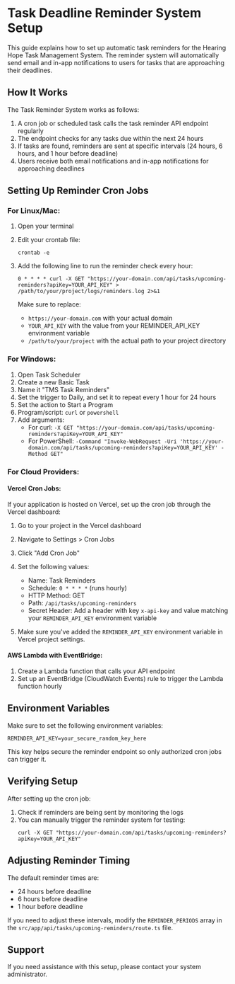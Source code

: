 # Task Deadline Reminder System Setup

This guide explains how to set up automatic task reminders for the Hearing Hope Task Management System. The reminder system will automatically send email and in-app notifications to users for tasks that are approaching their deadlines.

## How It Works

The Task Reminder System works as follows:

1. A cron job or scheduled task calls the task reminder API endpoint regularly
2. The endpoint checks for any tasks due within the next 24 hours
3. If tasks are found, reminders are sent at specific intervals (24 hours, 6 hours, and 1 hour before deadline) 
4. Users receive both email notifications and in-app notifications for approaching deadlines

## Setting Up Reminder Cron Jobs

### For Linux/Mac:

1. Open your terminal
2. Edit your crontab file:
   ```
   crontab -e
   ```

3. Add the following line to run the reminder check every hour:
   ```
   0 * * * * curl -X GET "https://your-domain.com/api/tasks/upcoming-reminders?apiKey=YOUR_API_KEY" > /path/to/your/project/logs/reminders.log 2>&1
   ```

   Make sure to replace:
   - `https://your-domain.com` with your actual domain
   - `YOUR_API_KEY` with the value from your REMINDER_API_KEY environment variable
   - `/path/to/your/project` with the actual path to your project directory

### For Windows:

1. Open Task Scheduler
2. Create a new Basic Task
3. Name it "TMS Task Reminders"
4. Set the trigger to Daily, and set it to repeat every 1 hour for 24 hours
5. Set the action to Start a Program
6. Program/script: `curl` or `powershell`
7. Add arguments: 
   - For curl: `-X GET "https://your-domain.com/api/tasks/upcoming-reminders?apiKey=YOUR_API_KEY"`
   - For PowerShell: `-Command "Invoke-WebRequest -Uri 'https://your-domain.com/api/tasks/upcoming-reminders?apiKey=YOUR_API_KEY' -Method GET"`

### For Cloud Providers:

#### Vercel Cron Jobs:

If your application is hosted on Vercel, set up the cron job through the Vercel dashboard:

1. Go to your project in the Vercel dashboard
2. Navigate to Settings > Cron Jobs
3. Click "Add Cron Job"
4. Set the following values:
   - Name: Task Reminders
   - Schedule: `0 * * * *` (runs hourly)
   - HTTP Method: GET
   - Path: `/api/tasks/upcoming-reminders`
   - Secret Header: Add a header with key `x-api-key` and value matching your `REMINDER_API_KEY` environment variable

5. Make sure you've added the `REMINDER_API_KEY` environment variable in Vercel project settings.

#### AWS Lambda with EventBridge:

1. Create a Lambda function that calls your API endpoint
2. Set up an EventBridge (CloudWatch Events) rule to trigger the Lambda function hourly

## Environment Variables

Make sure to set the following environment variables:

```
REMINDER_API_KEY=your_secure_random_key_here
```

This key helps secure the reminder endpoint so only authorized cron jobs can trigger it.

## Verifying Setup

After setting up the cron job:

1. Check if reminders are being sent by monitoring the logs
2. You can manually trigger the reminder system for testing:
   ```
   curl -X GET "https://your-domain.com/api/tasks/upcoming-reminders?apiKey=YOUR_API_KEY"
   ```

## Adjusting Reminder Timing

The default reminder times are:
- 24 hours before deadline
- 6 hours before deadline
- 1 hour before deadline

If you need to adjust these intervals, modify the `REMINDER_PERIODS` array in the `src/app/api/tasks/upcoming-reminders/route.ts` file.

## Support

If you need assistance with this setup, please contact your system administrator. 